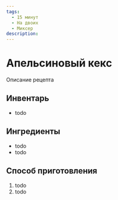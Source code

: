 ```yaml
---
tags:
  - 15 минут
  - На двоих
  - Миксер
description:
---
```

# Апельсиновый кекс

Описание рецепта

## Инвентарь

- todo

## Ингредиенты

- todo
- todo

## Способ приготовления

1. todo
1. todo